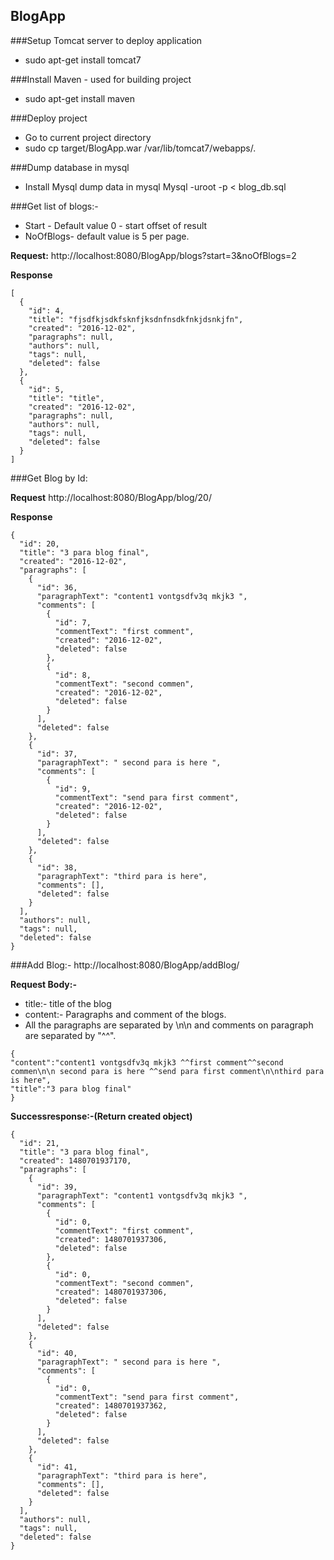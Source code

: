 ## BlogApp

###Setup Tomcat server to deploy application
* sudo apt-get install tomcat7

###Install Maven - used for building project
* sudo apt-get install maven 

###Deploy project 
* Go to current project directory
* sudo cp target/BlogApp.war /var/lib/tomcat7/webapps/.

###Dump database in mysql
* Install Mysql dump data in mysql
Mysql -uroot -p < blog_db.sql

###Get list of blogs:- 
 * Start<Optional Parameter> - Default value 0 - start offset of result
 * NoOfBlogs<optional parameter>- default value is 5 per page.

**Request:**
http://localhost:8080/BlogApp/blogs?start=3&noOfBlogs=2

**Response**

```
[
  {
    "id": 4,
    "title": "fjsdfkjsdkfsknfjksdnfnsdkfnkjdsnkjfn",
    "created": "2016-12-02",
    "paragraphs": null,
    "authors": null,
    "tags": null,
    "deleted": false
  },
  {
    "id": 5,
    "title": "title",
    "created": "2016-12-02",
    "paragraphs": null,
    "authors": null,
    "tags": null,
    "deleted": false
  }
]
```

###Get Blog by Id:

**Request**
http://localhost:8080/BlogApp/blog/20/

**Response**
```
{
  "id": 20,
  "title": "3 para blog final",
  "created": "2016-12-02",
  "paragraphs": [
    {
      "id": 36,
      "paragraphText": "content1 vontgsdfv3q mkjk3 ",
      "comments": [
        {
          "id": 7,
          "commentText": "first comment",
          "created": "2016-12-02",
          "deleted": false
        },
        {
          "id": 8,
          "commentText": "second commen",
          "created": "2016-12-02",
          "deleted": false
        }
      ],
      "deleted": false
    },
    {
      "id": 37,
      "paragraphText": " second para is here ",
      "comments": [
        {
          "id": 9,
          "commentText": "send para first comment",
          "created": "2016-12-02",
          "deleted": false
        }
      ],
      "deleted": false
    },
    {
      "id": 38,
      "paragraphText": "third para is here",
      "comments": [],
      "deleted": false
    }
  ],
  "authors": null,
  "tags": null,
  "deleted": false
}
```

###Add Blog:-
http://localhost:8080/BlogApp/addBlog/

**Request Body:-**
* title:- title of the blog
* content:- Paragraphs and comment of the blogs.
* All the paragraphs are separated by \n\n and comments on paragraph are separated by "^^".

```
{
"content":"content1 vontgsdfv3q mkjk3 ^^first comment^^second commen\n\n second para is here ^^send para first comment\n\nthird para is here",
"title":"3 para blog final"
}
```

**Successresponse:-(Return created object)**

```
{
  "id": 21,
  "title": "3 para blog final",
  "created": 1480701937170,
  "paragraphs": [
    {
      "id": 39,
      "paragraphText": "content1 vontgsdfv3q mkjk3 ",
      "comments": [
        {
          "id": 0,
          "commentText": "first comment",
          "created": 1480701937306,
          "deleted": false
        },
        {
          "id": 0,
          "commentText": "second commen",
          "created": 1480701937306,
          "deleted": false
        }
      ],
      "deleted": false
    },
    {
      "id": 40,
      "paragraphText": " second para is here ",
      "comments": [
        {
          "id": 0,
          "commentText": "send para first comment",
          "created": 1480701937362,
          "deleted": false
        }
      ],
      "deleted": false
    },
    {
      "id": 41,
      "paragraphText": "third para is here",
      "comments": [],
      "deleted": false
    }
  ],
  "authors": null,
  "tags": null,
  "deleted": false
}
```



